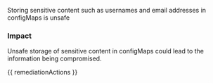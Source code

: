 
Storing sensitive content such as usernames and email addresses in configMaps is unsafe

### Impact
Unsafe storage of sensitive content in configMaps could lead to the information being compromised.

<!-- DO NOT CHANGE -->
{{ remediationActions }}


